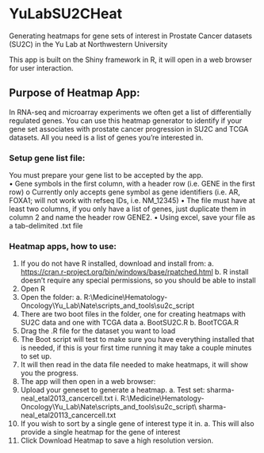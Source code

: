 # YuLabSU2CHeat
Generating heatmaps for gene sets of interest in Prostate Cancer datasets (SU2C) in the Yu Lab at Northwestern University

This app is built on the Shiny framework in R, it will open in a web browser for user interaction.


## Purpose of Heatmap App:
In RNA-seq and microarray experiments we often get a list of differentially regulated genes.  You can use this heatmap generator to identify if your gene set associates with prostate cancer progression in SU2C and TCGA datasets.  All you need is a list of genes you’re interested in.

### Setup gene list file:

You must prepare your gene list to be accepted by the app.  
•	Gene symbols in the first column, with a header row (i.e. GENE in the first row)
  o	Currently only accepts gene symbol as gene identifiers (i.e. AR, FOXA1; will not work with refseq IDs, i.e. NM_12345)
•	The file must have at least two columns, if you only have a list of genes, just duplicate them in column 2 and name the header row GENE2.
•	Using excel, save your file as a tab-delimited .txt file

### Heatmap apps, how to use:

1.	If you do not have R installed, download and install from:
    a.	https://cran.r-project.org/bin/windows/base/rpatched.html
    b.	R install doesn’t require any special permissions, so you should be able to install
2.	Open R
3.	Open the folder:
    a.	R:\Medicine\Hematology-Oncology\Yu_Lab\Nate\scripts_and_tools\su2c_script
4.	There are two boot files in the folder, one for creating heatmaps with SU2C data and one with TCGA data
    a.	BootSU2C.R
    b.	BootTCGA.R
5.	Drag the .R file for the dataset you want to load
6.	The Boot script will test to make sure you have everything installed that is needed, if this is your first time running it may take a couple minutes to set up.
7.	It will then read in the data file needed to make heatmaps, it will show you the progress.
8.	The app will then open in a web browser:
9.	Upload your geneset to generate a heatmap.
    a.	Test set: sharma-neal_etal2013_cancercell.txt
        i.	R:\Medicine\Hematology-Oncology\Yu_Lab\Nate\scripts_and_tools\su2c_script\ sharma-neal_etal20113_cancercell.txt
10.	If you wish to sort by a single gene of interest type it in.
    a.	This will also provide a single heatmap for the gene of interest
11.	Click Download Heatmap to save a high resolution version.
